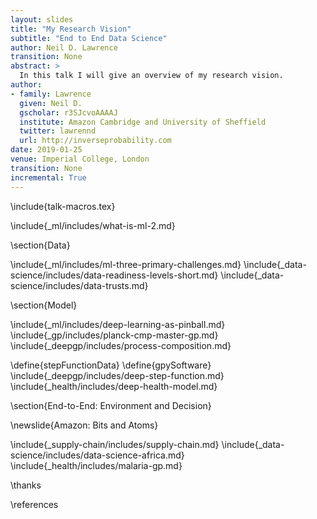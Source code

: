 ```yaml
---
layout: slides
title: "My Research Vision"
subtitle: "End to End Data Science"
author: Neil D. Lawrence
transition: None
abstract: >
  In this talk I will give an overview of my research vision.
author:
- family: Lawrence
  given: Neil D.
  gscholar: r3SJcvoAAAAJ
  institute: Amazon Cambridge and University of Sheffield
  twitter: lawrennd
  url: http://inverseprobability.com
date: 2019-01-25
venue: Imperial College, London
transition: None
incremental: True
---
```


\include{talk-macros.tex}

\include{_ml/includes/what-is-ml-2.md}
<!--include{_ai/includes/ai-vs-data-science-2.md}-->

\section{Data}

\include{_ml/includes/ml-three-primary-challenges.md}
\include{_data-science/includes/data-readiness-levels-short.md}
\include{_data-science/includes/data-trusts.md}

\section{Model}

\include{_ml/includes/deep-learning-as-pinball.md}
\include{_gp/includes/planck-cmp-master-gp.md}
\include{_deepgp/includes/process-composition.md}
<!-- in this short overview, don't introduce GPy or the data-->
\define{stepFunctionData} 
\define{gpySoftware}
\include{_deepgp/includes/deep-step-function.md}
\include{_health/includes/deep-health-model.md}

\section{End-to-End: Environment and Decision}

\newslide{Amazon: Bits and Atoms}

\include{_supply-chain/includes/supply-chain.md}
\include{_data-science/includes/data-science-africa.md}
\include{_health/includes/malaria-gp.md}

\thanks

\references
